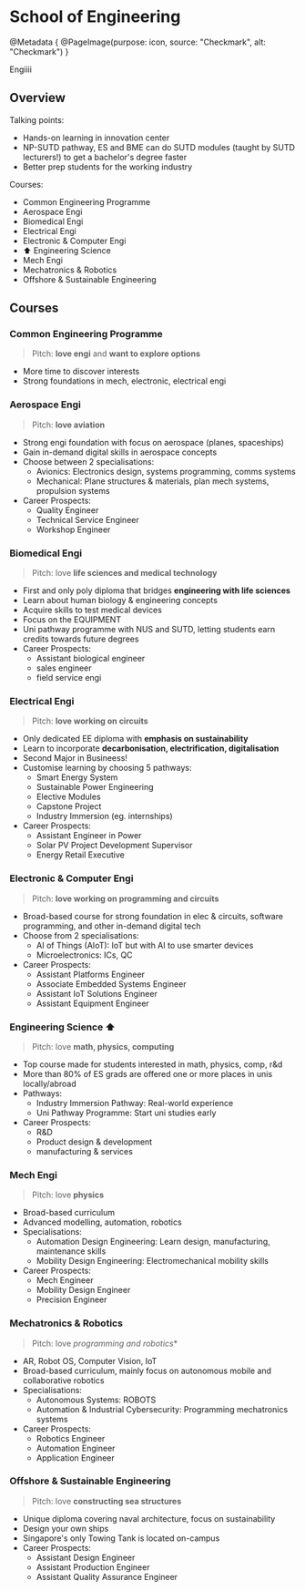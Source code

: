# School of Engineering

@Metadata {
    @PageImage(purpose: icon, source: "Checkmark", alt: "Checkmark")
}

Engiiii

## Overview

Talking points:
- Hands-on learning in innovation center
- NP-SUTD pathway, ES and BME can do SUTD modules (taught by SUTD lecturers!) to get a bachelor's degree faster
- Better prep students for the working industry

Courses:
- Common Engineering Programme
- Aerospace Engi
- Biomedical Engi
- Electrical Engi
- Electronic & Computer Engi
- ⬆️ Engineering Science
- Mech Engi
- Mechatronics & Robotics
- Offshore & Sustainable Engineering

## Courses

### Common Engineering Programme

> Pitch: **love engi** and **want to explore options**

- More time to discover interests
- Strong foundations in mech, electronic, electrical engi

### Aerospace Engi

> Pitch: **love aviation**

- Strong engi foundation with focus on aerospace (planes, spaceships)
- Gain in-demand digital skills in aerospace concepts
- Choose between 2 specialisations:
    - Avionics: Electronics design, systems programming, comms systems
    - Mechanical: Plane structures & materials, plan mech systems, propulsion systems
- Career Prospects:
    - Quality Engineer
    - Technical Service Engineer
    - Workshop Engineer

### Biomedical Engi

> Pitch: love **life sciences and medical technology**

- First and only poly diploma that bridges **engineering with life sciences**
- Learn about human biology & engineering concepts
- Acquire skills to test medical devices
- Focus on the EQUIPMENT
- Uni pathway programme with NUS and SUTD, letting students earn credits towards future degrees
- Career Prospects:
    - Assistant biological engineer
    - sales engineer
    - field service engi

### Electrical Engi

> Pitch: **love working on circuits**

- Only dedicated EE diploma with **emphasis on sustainability**
- Learn to incorporate **decarbonisation, electrification, digitalisation**
- Second Major in Busineess!
- Customise learning by choosing 5 pathways:
    - Smart Energy System
    - Sustainable Power Engineering
    - Elective Modules
    - Capstone Project
    - Industry Immersion (eg. internships)
- Career Prospects:
    - Assistant Engineer in Power
    - Solar PV Project Development Supervisor
    - Energy Retail Executive

### Electronic & Computer Engi

> Pitch: **love working on programming and circuits**

- Broad-based course for strong foundation in elec & circuits, software programming, and other in-demand digital tech
- Choose from 2 specialisations:
    - AI of Things (AIoT): IoT but with AI to use smarter devices
    - Microelectronics: ICs, QC
- Career Prospects:
    - Assistant Platforms Engineer
    - Associate Embedded Systems Engineer
    - Assistant IoT Solutions Engineer
    - Assistant Equipment Engineer

### Engineering Science ⬆️

> Pitch: love **math, physics, computing**

- Top course made for students interested in math, physics, comp, r&d
- More than 80% of ES grads are offered one or more places in unis locally/abroad
- Pathways:
    - Industry Immersion Pathway: Real-world experience
    - Uni Pathway Programme: Start uni studies early
- Career Prospects:
    - R&D
    - Product design & development
    - manufacturing & services

### Mech Engi

> Pitch: love **physics**

- Broad-based curriculum
- Advanced modelling, automation, robotics
- Specialisations:
    - Automation Design Engineering: Learn design, manufacturing, maintenance skills
    - Mobility Design Engineering: Electromechanical mobility skills
- Career Prospects: 
    - Mech Engineer
    - Mobility Design Engineer
    - Precision Engineer

### Mechatronics & Robotics

> Pitch: love *programming and robotics**

- AR, Robot OS, Computer Vision, IoT
- Broad-based curriculum, mainly focus on autonomous mobile and collaborative robotics
- Specialisations:
    - Autonomous Systems: ROBOTS
    - Automation & Industrial Cybersecurity: Programming mechatronics systems
- Career Prospects:
    - Robotics Engineer
    - Automation Engineer 
    - Application Engineer

### Offshore & Sustainable Engineering

> Pitch: love **constructing sea structures**

- Unique diploma covering naval architecture, focus on sustainability
- Design your own ships
- Singapore's only Towing Tank is located on-campus
- Career Prospects:
    - Assistant Design Engineer
    - Assistant Production Engineer
    - Assistant Quality Assurance Engineer